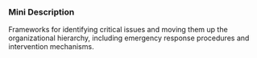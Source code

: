 ### Mini Description

Frameworks for identifying critical issues and moving them up the organizational hierarchy, including emergency response procedures and intervention mechanisms.
